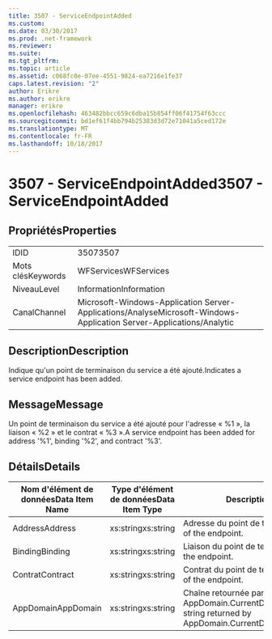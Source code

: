 ```yaml
---
title: 3507 - ServiceEndpointAdded
ms.custom: 
ms.date: 03/30/2017
ms.prod: .net-framework
ms.reviewer: 
ms.suite: 
ms.tgt_pltfrm: 
ms.topic: article
ms.assetid: c068fc0e-07ee-4551-9824-ea7216e1fe37
caps.latest.revision: "2"
author: Erikre
ms.author: erikre
manager: erikre
ms.openlocfilehash: 463482bbcc659c6dba15b854ff06f41754f63ccc
ms.sourcegitcommit: bd1ef61f4bb794b25383d3d72e71041a5ced172e
ms.translationtype: MT
ms.contentlocale: fr-FR
ms.lasthandoff: 10/18/2017
---
```

# <a name="3507---serviceendpointadded"></a><span data-ttu-id="dc52e-102">3507 - ServiceEndpointAdded</span><span class="sxs-lookup"><span data-stu-id="dc52e-102">3507 - ServiceEndpointAdded</span></span>
## <a name="properties"></a><span data-ttu-id="dc52e-103">Propriétés</span><span class="sxs-lookup"><span data-stu-id="dc52e-103">Properties</span></span>  
  
|||  
|-|-|  
|<span data-ttu-id="dc52e-104">ID</span><span class="sxs-lookup"><span data-stu-id="dc52e-104">ID</span></span>|<span data-ttu-id="dc52e-105">3507</span><span class="sxs-lookup"><span data-stu-id="dc52e-105">3507</span></span>|  
|<span data-ttu-id="dc52e-106">Mots clés</span><span class="sxs-lookup"><span data-stu-id="dc52e-106">Keywords</span></span>|<span data-ttu-id="dc52e-107">WFServices</span><span class="sxs-lookup"><span data-stu-id="dc52e-107">WFServices</span></span>|  
|<span data-ttu-id="dc52e-108">Niveau</span><span class="sxs-lookup"><span data-stu-id="dc52e-108">Level</span></span>|<span data-ttu-id="dc52e-109">Information</span><span class="sxs-lookup"><span data-stu-id="dc52e-109">Information</span></span>|  
|<span data-ttu-id="dc52e-110">Canal</span><span class="sxs-lookup"><span data-stu-id="dc52e-110">Channel</span></span>|<span data-ttu-id="dc52e-111">Microsoft-Windows-Application Server-Applications/Analyse</span><span class="sxs-lookup"><span data-stu-id="dc52e-111">Microsoft-Windows-Application Server-Applications/Analytic</span></span>|  
  
## <a name="description"></a><span data-ttu-id="dc52e-112">Description</span><span class="sxs-lookup"><span data-stu-id="dc52e-112">Description</span></span>  
 <span data-ttu-id="dc52e-113">Indique qu'un point de terminaison du service a été ajouté.</span><span class="sxs-lookup"><span data-stu-id="dc52e-113">Indicates a service endpoint has been added.</span></span>  
  
## <a name="message"></a><span data-ttu-id="dc52e-114">Message</span><span class="sxs-lookup"><span data-stu-id="dc52e-114">Message</span></span>  
 <span data-ttu-id="dc52e-115">Un point de terminaison du service a été ajouté pour l'adresse « %1 », la liaison « %2 » et le contrat « %3 ».</span><span class="sxs-lookup"><span data-stu-id="dc52e-115">A service endpoint has been added for address '%1', binding '%2', and contract '%3'.</span></span>  
  
## <a name="details"></a><span data-ttu-id="dc52e-116">Détails</span><span class="sxs-lookup"><span data-stu-id="dc52e-116">Details</span></span>  
  
|<span data-ttu-id="dc52e-117">Nom d'élément de données</span><span class="sxs-lookup"><span data-stu-id="dc52e-117">Data Item Name</span></span>|<span data-ttu-id="dc52e-118">Type d'élément de données</span><span class="sxs-lookup"><span data-stu-id="dc52e-118">Data Item Type</span></span>|<span data-ttu-id="dc52e-119">Description</span><span class="sxs-lookup"><span data-stu-id="dc52e-119">Description</span></span>|  
|--------------------|--------------------|-----------------|  
|<span data-ttu-id="dc52e-120">Address</span><span class="sxs-lookup"><span data-stu-id="dc52e-120">Address</span></span>|<span data-ttu-id="dc52e-121">xs:string</span><span class="sxs-lookup"><span data-stu-id="dc52e-121">xs:string</span></span>|<span data-ttu-id="dc52e-122">Adresse du point de terminaison.</span><span class="sxs-lookup"><span data-stu-id="dc52e-122">The address of the endpoint.</span></span>|  
|<span data-ttu-id="dc52e-123">Binding</span><span class="sxs-lookup"><span data-stu-id="dc52e-123">Binding</span></span>|<span data-ttu-id="dc52e-124">xs:string</span><span class="sxs-lookup"><span data-stu-id="dc52e-124">xs:string</span></span>|<span data-ttu-id="dc52e-125">Liaison du point de terminaison.</span><span class="sxs-lookup"><span data-stu-id="dc52e-125">The binding of the endpoint.</span></span>|  
|<span data-ttu-id="dc52e-126">Contrat</span><span class="sxs-lookup"><span data-stu-id="dc52e-126">Contract</span></span>|<span data-ttu-id="dc52e-127">xs:string</span><span class="sxs-lookup"><span data-stu-id="dc52e-127">xs:string</span></span>|<span data-ttu-id="dc52e-128">Contrat du point de terminaison.</span><span class="sxs-lookup"><span data-stu-id="dc52e-128">The contract of the endpoint.</span></span>|  
|<span data-ttu-id="dc52e-129">AppDomain</span><span class="sxs-lookup"><span data-stu-id="dc52e-129">AppDomain</span></span>|<span data-ttu-id="dc52e-130">xs:string</span><span class="sxs-lookup"><span data-stu-id="dc52e-130">xs:string</span></span>|<span data-ttu-id="dc52e-131">Chaîne retournée par AppDomain.CurrentDomain.FriendlyName.</span><span class="sxs-lookup"><span data-stu-id="dc52e-131">The string returned by AppDomain.CurrentDomain.FriendlyName.</span></span>|
